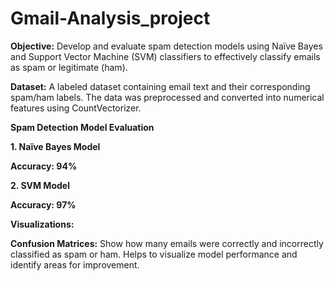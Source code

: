# Gmail-Analysis_project

**Objective:**
Develop and evaluate spam detection models using Naïve Bayes and Support Vector Machine (SVM) classifiers to effectively classify emails as spam or legitimate (ham).

**Dataset:**
A labeled dataset containing email text and their corresponding spam/ham labels. The data was preprocessed and converted into numerical features using CountVectorizer.

**Spam Detection Model Evaluation**

**1. Naïve Bayes Model**

**Accuracy: 94%**

**2. SVM Model**

**Accuracy: 97%**

**Visualizations:**

**Confusion Matrices:**
Show how many emails were correctly and incorrectly classified as spam or ham. Helps to visualize model performance and identify areas for improvement.
